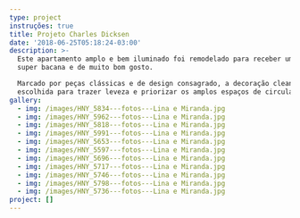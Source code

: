 ```yaml
---
type: project
instruções: true
title: Projeto Charles Dicksen
date: '2018-06-25T05:18:24-03:00'
description: >-
  Este apartamento amplo e bem iluminado foi remodelado para receber uma família
  super bacana e de muito bom gosto.

  Marcado por peças clássicas e de design consagrado, a decoração clean foi
  escolhida para trazer leveza e priorizar os amplos espaços de circulação.  
gallery:
  - img: /images/HNY_5834---fotos---Lina e Miranda.jpg
  - img: /images/HNY_5962---fotos---Lina e Miranda.jpg
  - img: /images/HNY_5818---fotos---Lina e Miranda.jpg
  - img: /images/HNY_5991---fotos---Lina e Miranda.jpg
  - img: /images/HNY_5653---fotos---Lina e Miranda.jpg
  - img: /images/HNY_5597---fotos---Lina e Miranda.jpg
  - img: /images/HNY_5696---fotos---Lina e Miranda.jpg
  - img: /images/HNY_5717---fotos---Lina e Miranda.jpg
  - img: /images/HNY_5746---fotos---Lina e Miranda.jpg
  - img: /images/HNY_5798---fotos---Lina e Miranda.jpg
  - img: /images/HNY_5736---fotos---Lina e Miranda.jpg
project: []
---
```


